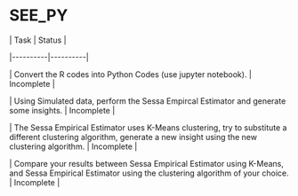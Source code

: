 # SEE_PY
| Task | Status |

|----------|----------|

| Convert the R codes into Python Codes (use jupyter notebook). | Incomplete |

| Using Simulated data, perform the Sessa Empircal Estimator and generate some insights. | Incomplete |

| The Sessa Empirical Estimator uses K-Means clustering, try to substitute a different clustering algorithm, generate a new insight using the new clustering algorithm. | Incomplete |

| Compare your results between Sessa Empirical Estimator using K-Means, and Sessa Empirical Estimator using the clustering algorithm of your choice. | Incomplete |
